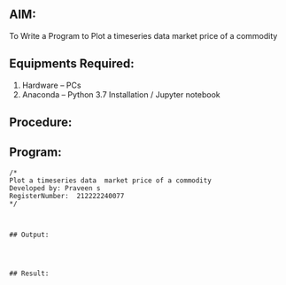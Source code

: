 
## AIM:
To Write a Program to Plot a timeseries data market price of a commodity 

## Equipments Required:
1. Hardware – PCs
2. Anaconda – Python 3.7 Installation / Jupyter notebook

## Procedure:


## Program:
```
/*
Plot a timeseries data  market price of a commodity 
Developed by: Praveen s
RegisterNumber:  212222240077
*/



## Output:




## Result:
